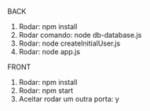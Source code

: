 BACK
1) Rodar: npm install
2) Rodar comando: node db-database.js
3) Rodar: node createInitialUser.js
4) Rodar: node app.js

FRONT
1) Rodar: npm install
2) Rodar: npm start
3) Aceitar rodar um outra porta: y
